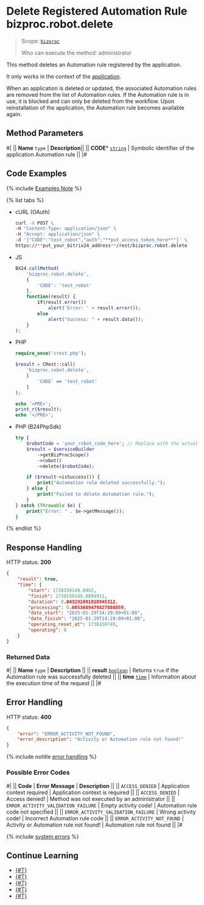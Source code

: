 # Delete Registered Automation Rule bizproc.robot.delete

> Scope: [`bizproc`](../../scopes/permissions.md)
>
> Who can execute the method: administrator

This method deletes an Automation rule registered by the application.

It only works in the context of the [application](../../app-installation/index.md).

When an application is deleted or updated, the associated Automation rules are removed from the list of Automation rules. If the Automation rule is in use, it is blocked and can only be deleted from the workflow. Upon reinstallation of the application, the Automation rule becomes available again.

## Method Parameters

#|
|| **Name**
`type` | **Description**||
|| **CODE***
[`string`](../../data-types.md) | Symbolic identifier of the application Automation rule ||
|#

## Code Examples

{% include [Examples Note](../../../_includes/examples.md) %}

{% list tabs %}

- cURL (OAuth)

    ```bash
    curl -X POST \
    -H "Content-Type: application/json" \
    -H "Accept: application/json" \
    -d '{"CODE":"test_robot","auth":"**put_access_token_here**"}' \
    https://**put_your_bitrix24_address**/rest/bizproc.robot.delete
    ```

- JS

    ```js
    BX24.callMethod(
        'bizproc.robot.delete',
        {
            'CODE': 'test_robot'
        },
        function(result) {
            if(result.error())
                alert('Error: ' + result.error());
            else
                alert("Success: " + result.data());
        }
    );
    ```

- PHP

    ```php
    require_once('crest.php');

    $result = CRest::call(
        'bizproc.robot.delete',
        [
            'CODE' => 'test_robot'
        ]
    );

    echo '<PRE>';
    print_r($result);
    echo '</PRE>';
    ```

- PHP (B24PhpSdk)

    ```php
    try {
        $robotCode = 'your_robot_code_here'; // Replace with the actual Automation rule code
        $result = $serviceBuilder
            ->getBizProcScope()
            ->robot()
            ->delete($robotCode);

        if ($result->isSuccess()) {
            print("Automation rule deleted successfully.");
        } else {
            print("Failed to delete Automation rule.");
        }
    } catch (Throwable $e) {
        print("Error: " . $e->getMessage());
    }
    ```

{% endlist %}

## Response Handling

HTTP status: **200**

```json
{
    "result": true,
    "time": {
        "start": 1738150149.8462,
        "finish": 1738150149.8894911,
        "duration": 0.043291091918945312,
        "processing": 0.0053689479827880859,
        "date_start": "2025-01-29T14:29:09+01:00",
        "date_finish": "2025-01-29T14:29:09+01:00",
        "operating_reset_at": 1738150749,
        "operating": 0
    }
}
```

### Returned Data

#|
|| **Name**
`type` | **Description** ||
|| **result**
[`boolean`](../../data-types.md) | Returns `true` if the Automation rule was successfully deleted ||
|| **time**
[`time`](../../data-types.md#time) | Information about the execution time of the request ||
|#

## Error Handling

HTTP status: **400**

```json
{
    "error": "ERROR_ACTIVITY_NOT_FOUND",
    "error_description": "Activity or Automation rule not found!"
}
```

{% include notitle [error handling](../../../_includes/error-info.md) %}

### Possible Error Codes

#|
|| **Code** | **Error Message** | **Description** ||
|| `ACCESS_DENIED` | Application context required | Application context is required ||
|| `ACCESS_DENIED` | Access denied! | Method was not executed by an administrator ||
|| `ERROR_ACTIVITY_VALIDATION_FAILURE` | Empty activity code! | Automation rule code not specified ||
|| `ERROR_ACTIVITY_VALIDATION_FAILURE` | Wrong activity code! | Incorrect Automation rule code ||
|| `ERROR_ACTIVITY_NOT_FOUND` | Activity or Automation rule not found! | Automation rule not found ||
|#

{% include [system errors](../../../_includes/system-errors.md) %}

## Continue Learning

- [{#T}](./index.md)
- [{#T}](./bizproc-robot-add.md)
- [{#T}](./bizproc-robot-update.md)
- [{#T}](./bizproc-robot-list.md)
- [{#T}](./bizproc-event-send.md)
